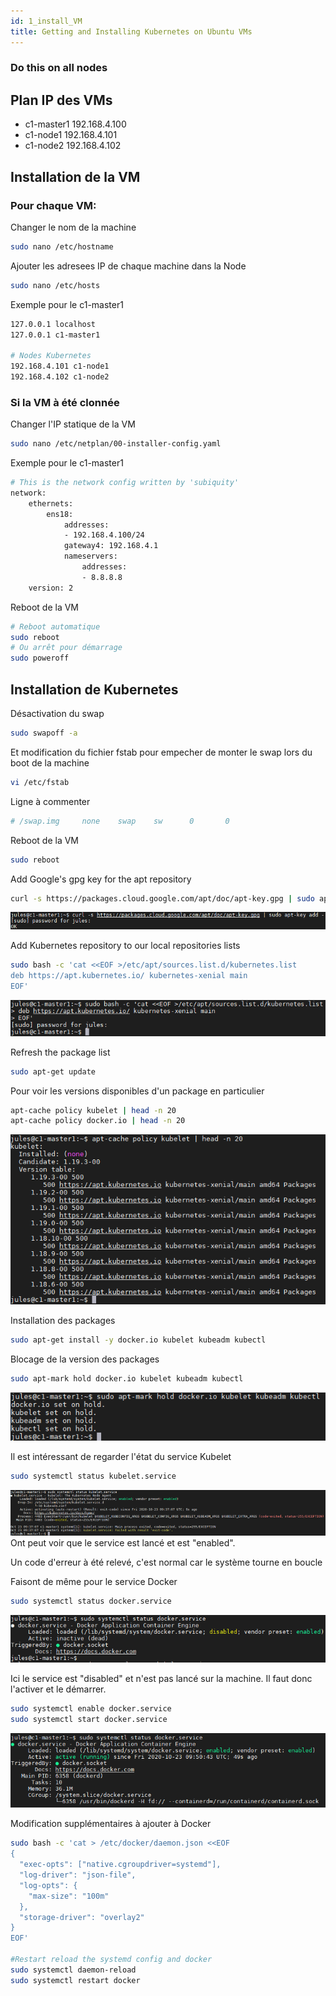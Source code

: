 ```yaml
---
id: 1_install_VM
title: Getting and Installing Kubernetes on Ubuntu VMs
---
```


### Do this on all nodes

## Plan IP des VMs

* c1-master1 192.168.4.100
* c1-node1 192.168.4.101
* c1-node2 192.168.4.102

## Installation de la VM

### Pour chaque VM:

Changer le nom de la machine
```bash
sudo nano /etc/hostname
```

Ajouter les adresees IP de chaque machine dans la Node
```bash
sudo nano /etc/hosts
```
Exemple pour le c1-master1
```bash
127.0.0.1 localhost
127.0.0.1 c1-master1

# Nodes Kubernetes
192.168.4.101 c1-node1
192.168.4.102 c1-node2
```

### Si la VM à été clonnée

Changer l'IP statique de la VM
```bash
sudo nano /etc/netplan/00-installer-config.yaml 
```
Exemple pour le c1-master1
```bash
# This is the network config written by 'subiquity'
network:
    ethernets:
        ens18:
            addresses:
            - 192.168.4.100/24
            gateway4: 192.168.4.1
            nameservers:
                addresses:
                - 8.8.8.8
    version: 2
```

Reboot de la VM
```bash
# Reboot automatique
sudo reboot
# Ou arrêt pour démarrage
sudo poweroff
```
## Installation de Kubernetes
Désactivation du swap
```bash
sudo swapoff -a
```
Et modification du fichier fstab pour empecher de monter le swap lors du boot de la machine
```bash
vi /etc/fstab
```
Ligne à commenter
```bash
# /swap.img     none    swap    sw      0       0
```

Reboot de la VM
```bash
sudo reboot
```

Add Google's gpg key for the apt repository
```bash
curl -s https://packages.cloud.google.com/apt/doc/apt-key.gpg | sudo apt-key add -
```
![add gpg key](assets/add_gpg_key.png)

Add Kubernetes repository to our local repositories lists
```bash
sudo bash -c 'cat <<EOF >/etc/apt/sources.list.d/kubernetes.list
deb https://apt.kubernetes.io/ kubernetes-xenial main
EOF'
```
![add sources](assets/add_sources.png)

Refresh the package list
```bash
sudo apt-get update
```

Pour voir les versions disponibles d'un package en particulier
```bash
apt-cache policy kubelet | head -n 20 
apt-cache policy docker.io | head -n 20 
```
![kubelet version](assets/kubelet_versions.png)

Installation des packages
```bash
sudo apt-get install -y docker.io kubelet kubeadm kubectl
```

Blocage de la version des packages
```bash
sudo apt-mark hold docker.io kubelet kubeadm kubectl
```
![hold package](assets/hold_packages.png)

Il est intéressant de regarder l'état du service Kubelet
```bash
sudo systemctl status kubelet.service
```
![kubelet service](assets/kubelet_service.png)
Ont peut voir que le service est lancé et est "enabled".

Un code d'erreur à été relevé, c'est normal car le système tourne en boucle 

Faisont de même pour le service Docker
```bash
sudo systemctl status docker.service
```
![docker service disabled](assets/docker_service_disabled.png)

Ici le service est "disabled" et n'est pas lancé sur la machine. Il faut donc l'activer et le démarrer.

```bash
sudo systemctl enable docker.service
sudo systemctl start docker.service
```
![docker service enabled](assets/docker_service_enabled.png)

Modification supplémentaires à ajouter à Docker
```bash
sudo bash -c 'cat > /etc/docker/daemon.json <<EOF
{
  "exec-opts": ["native.cgroupdriver=systemd"],
  "log-driver": "json-file",
  "log-opts": {
    "max-size": "100m"
  },
  "storage-driver": "overlay2"
}
EOF'

#Restart reload the systemd config and docker
sudo systemctl daemon-reload
sudo systemctl restart docker

```